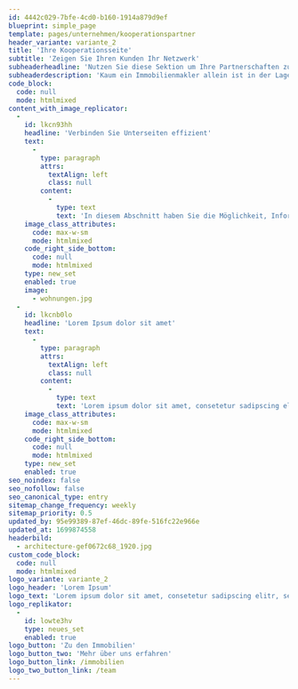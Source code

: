 ```yaml
---
id: 4442c029-7bfe-4cd0-b160-1914a879d9ef
blueprint: simple_page
template: pages/unternehmen/kooperationspartner
header_variante: variante_2
title: 'Ihre Kooperationsseite'
subtitle: 'Zeigen Sie Ihren Kunden Ihr Netzwerk'
subheaderheadline: 'Nutzen Sie diese Sektion um Ihre Partnerschaften zu beschreiben'
subheaderdescription: 'Kaum ein Immobilienmakler allein ist in der Lage, einen souveränen Service für seine Kunden anzubieten. Zeigen Sie Ihren Kunden, wie groß Ihr Netzwerk ist und welche Möglichkeiten Sie haben, um ihre Wünsche zu erfüllen.'
code_block:
  code: null
  mode: htmlmixed
content_with_image_replicator:
  -
    id: lkcn93hh
    headline: 'Verbinden Sie Unterseiten effizient'
    text:
      -
        type: paragraph
        attrs:
          textAlign: left
          class: null
        content:
          -
            type: text
            text: 'In diesem Abschnitt haben Sie die Möglichkeit, Informationen bereitzustellen, die indirekt mit dem Service verbunden sind. Betonen Sie beispielsweise die Professionalität Ihres Teams und die umfangreiche Erfahrung in der Durchführung von Neubauprojekten. Nutzen Sie diesen Bereich auch, um auf bevorstehende Veranstaltungen hinzuweisen, die mit dem Service in Verbindung stehen. Egal, was Sie bewerben möchten, hier haben Sie ausreichend Platz und Designmöglichkeiten, um Ihre Informationen auf ansprechende und stilvolle Weise zu präsentieren und an Kunden zu vermitteln.'
    image_class_attributes:
      code: max-w-sm
      mode: htmlmixed
    code_right_side_bottom:
      code: null
      mode: htmlmixed
    type: new_set
    enabled: true
    image:
      - wohnungen.jpg
  -
    id: lkcnb0lo
    headline: 'Lorem Ipsum dolor sit amet'
    text:
      -
        type: paragraph
        attrs:
          textAlign: left
          class: null
        content:
          -
            type: text
            text: 'Lorem ipsum dolor sit amet, consetetur sadipscing elitr, sed diam nonumy eirmod tempor invidunt ut labore et dolore magna aliquyam erat, sed diam voluptua. At vero eos et accusam et justo duo dolores et ea rebum. Stet clita kasd gubergren, no sea takimata sanctus est Lorem ipsu'
    image_class_attributes:
      code: max-w-sm
      mode: htmlmixed
    code_right_side_bottom:
      code: null
      mode: htmlmixed
    type: new_set
    enabled: true
seo_noindex: false
seo_nofollow: false
seo_canonical_type: entry
sitemap_change_frequency: weekly
sitemap_priority: 0.5
updated_by: 95e99389-87ef-46dc-89fe-516fc22e966e
updated_at: 1699874558
headerbild:
  - architecture-gef0672c68_1920.jpg
custom_code_block:
  code: null
  mode: htmlmixed
logo_variante: variante_2
logo_header: 'Lorem Ipsum'
logo_text: 'Lorem ipsum dolor sit amet, consetetur sadipscing elitr, sed diam nonumy eirmod tempor invidunt ut labore et dolore magna aliquyam erat, sed diam voluptua. At vero eos et accusam et justo duo dolores et ea rebum. Stet clita kasd gubergren, no sea takimata sanctus est Lorem ipsum dolor sit amet. Lorem ipsum dolor sit amet, consetetur sadipscing elitr, sed diam nonumy eirmod tempor invidunt ut labore et dolore magna aliquyam erat, sed diam voluptua. At vero eos et accusam et justo duo dolores et ea rebum. Stet clita kasd gubergren, no sea takimata sanctus est Lorem ipsum dolor sit amet.'
logo_replikator:
  -
    id: lowte3hv
    type: neues_set
    enabled: true
logo_button: 'Zu den Immobilien'
logo_button_two: 'Mehr über uns erfahren'
logo_button_link: /immobilien
logo_two_button_link: /team
---
```

